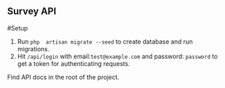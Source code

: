## Survey API

#Setup
1. Run ```php  artisan migrate --seed``` to create database and run migrations.
2. Hit `/api/login` with email:`test@example.com` and password: `password` to get a token for authenticating requests.


Find API docs in the root of the project.

